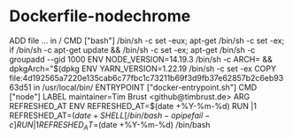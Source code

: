 # Dockerfile-nodechrome
ADD file ... in /
CMD ["bash"]
/bin/sh -c set -eux; apt-get
/bin/sh -c set -ex; if
/bin/sh -c apt-get update &&
/bin/sh -c set -ex; apt-get
/bin/sh -c groupadd --gid 1000
ENV NODE_VERSION=14.19.3
/bin/sh -c ARCH= && dpkgArch="$(dpkg 
ENV YARN_VERSION=1.22.19
/bin/sh -c set -ex
COPY file:4d192565a7220e135cab6c77fbc1c73211b69f3d9fb37e62857b2c6eb9363d51 in /usr/local/bin/
ENTRYPOINT ["docker-entrypoint.sh"]
CMD ["node"]
LABEL maintainer=Tim Brust <github@timbrust.de>
ARG REFRESHED_AT
ENV REFRESHED_AT=$(date +%Y-%m-%d)
RUN |1 REFRESHED_AT=$(date +%Y-%m-%d) /bin/sh
SHELL [/bin/bash -o pipefail -c]
RUN |1 REFRESHED_AT=$(date +%Y-%m-%d) /bin/bash
